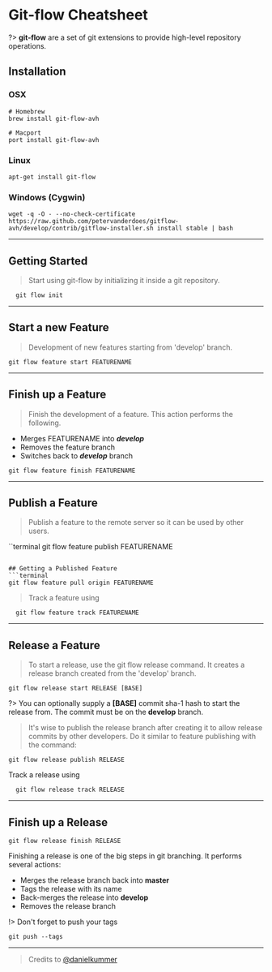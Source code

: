 # Git-flow Cheatsheet

?> **git-flow** are a set of git extensions to provide high-level repository operations.

## Installation

### OSX
```terminal
# Homebrew
brew install git-flow-avh

# Macport
port install git-flow-avh
```
### Linux
```terminal
apt-get install git-flow
```

### Windows (Cygwin)
```terminal
wget -q -O - --no-check-certificate https://raw.github.com/petervanderdoes/gitflow-avh/develop/contrib/gitflow-installer.sh install stable | bash
```
___
## Getting Started
> Start using git-flow by initializing it inside a git repository.

```terminal
  git flow init
```
___
## Start a new Feature
> Development of new features starting from 'develop' branch.

```terminal
git flow feature start FEATURENAME
```
___
## Finish up a Feature
> Finish the development of a feature. This action performs the following.
* Merges FEATURENAME into **_develop_**
* Removes the feature branch
* Switches back to **_develop_** branch

```terminal
git flow feature finish FEATURENAME
```
___
## Publish a Feature
> Publish a feature to the remote server so it can be used by other users.

``terminal
git flow feature publish FEATURENAME
```

## Getting a Published Feature
```terminal
git flow feature pull origin FEATURENAME
```

> Track a feature using

```terminal
  git flow feature track FEATURENAME
```
___
## Release a Feature
> To start a release, use the git flow release command. It creates a release branch created from the 'develop' branch.

```terminal
git flow release start RELEASE [BASE]
```
?> You can optionally supply a **[BASE]** commit sha-1 hash to start the release from. The commit must be on the **develop** branch.

> It's wise to publish the release branch after creating it to allow release commits by other developers. Do it similar to feature publishing with the command:

```terminal
git flow release publish RELEASE
```

Track a release using

```terminal
  git flow release track RELEASE
```
___

## Finish up a Release
```terminal
git flow release finish RELEASE
```

Finishing a release is one of the big steps in git branching. It performs several actions:

* Merges the release branch back into **master**
* Tags the release with its name
* Back-merges the release into **develop**
* Removes the release branch

!> Don't forget to push your tags
```terminal
git push --tags
```
___

> Credits to [@danielkummer](//danielkummer.github.io/git-flow-cheatsheet/)
